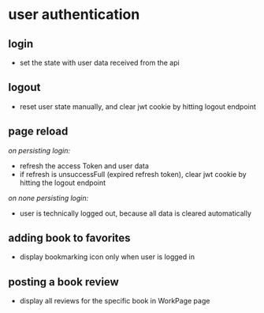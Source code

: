 # user authentication

## login

* set the state with user data received from the api

## logout

* reset user state manually, and clear jwt cookie by hitting logout endpoint

## page reload

_on persisting login:_

* refresh the access Token and user data
* if refresh is unsuccessFull (expired refresh token), clear jwt cookie by hitting the logout endpoint

_on none persisting login:_

* user is technically logged out, because all data is cleared automatically

## adding book to favorites

* display bookmarking icon only when user is logged in

## posting a book review

* display all reviews for the specific book in WorkPage page
